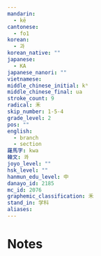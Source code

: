 ```yaml
---
mandarin:
  - kē
cantonese:
  - fo1
korean:
  - 과
korean_native: ""
japanese:
  - KA
japanese_nanori: ""
vietnamese:
middle_chinese_initial: kʰ
middle_chinese_final: ua
stroke_count: 9
radical: 禾
skip_number: 1-5-4
grade_level: 2
pos: ""
english:
  - branch
  - section
羅馬字: kwa
韓文: 콰
joyo_level: ""
hsk_level: ""
hanmun_edu_level: 中
danayo_id: 2185
mc_id: 2076
graphemic_classification: 禾
stand_in: 学科
aliases:
---
```


# Notes
